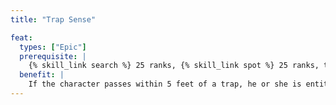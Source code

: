 ```yaml
---
title: "Trap Sense"

feat:
  types: ["Epic"]
  prerequisite: |
    {% skill_link search %} 25 ranks, {% skill_link spot %} 25 ranks, trapfinding class ability.
  benefit: |
    If the character passes within 5 feet of a trap, he or she is entitled to a {% skill_link search %} check to notice it as if the character was actively looking for it.
---
```


